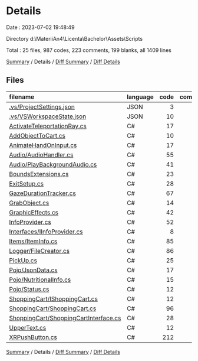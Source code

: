 # Details

Date : 2023-07-02 19:48:49

Directory d:\\MateriiAn4\\Licenta\\Bachelor\\Assets\\Scripts

Total : 25 files,  987 codes, 223 comments, 199 blanks, all 1409 lines

[Summary](results.md) / Details / [Diff Summary](diff.md) / [Diff Details](diff-details.md)

## Files
| filename | language | code | comment | blank | total |
| :--- | :--- | ---: | ---: | ---: | ---: |
| [.vs/ProjectSettings.json](/.vs/ProjectSettings.json) | JSON | 3 | 0 | 0 | 3 |
| [.vs/VSWorkspaceState.json](/.vs/VSWorkspaceState.json) | JSON | 10 | 0 | 0 | 10 |
| [ActivateTeleportationRay.cs](/ActivateTeleportationRay.cs) | C# | 17 | 4 | 5 | 26 |
| [AddObjectToCart.cs](/AddObjectToCart.cs) | C# | 10 | 45 | 3 | 58 |
| [AnimateHandOnInput.cs](/AnimateHandOnInput.cs) | C# | 17 | 0 | 4 | 21 |
| [Audio/AudioHandler.cs](/Audio/AudioHandler.cs) | C# | 55 | 18 | 10 | 83 |
| [Audio/PlayBackgroundAudio.cs](/Audio/PlayBackgroundAudio.cs) | C# | 41 | 5 | 10 | 56 |
| [BoundsExtensions.cs](/BoundsExtensions.cs) | C# | 23 | 6 | 5 | 34 |
| [ExitSetup.cs](/ExitSetup.cs) | C# | 28 | 0 | 6 | 34 |
| [GazeDurationTracker.cs](/GazeDurationTracker.cs) | C# | 67 | 1 | 12 | 80 |
| [GrabObject.cs](/GrabObject.cs) | C# | 14 | 0 | 2 | 16 |
| [GraphicEffects.cs](/GraphicEffects.cs) | C# | 42 | 1 | 8 | 51 |
| [InfoProvider.cs](/InfoProvider.cs) | C# | 52 | 0 | 5 | 57 |
| [Interfaces/IInfoProvider.cs](/Interfaces/IInfoProvider.cs) | C# | 8 | 0 | 1 | 9 |
| [Items/ItemInfo.cs](/Items/ItemInfo.cs) | C# | 85 | 8 | 19 | 112 |
| [Logger/FileCreator.cs](/Logger/FileCreator.cs) | C# | 86 | 0 | 14 | 100 |
| [PickUp.cs](/PickUp.cs) | C# | 25 | 0 | 3 | 28 |
| [Pojo/JsonData.cs](/Pojo/JsonData.cs) | C# | 17 | 0 | 3 | 20 |
| [Pojo/NutritionalInfo.cs](/Pojo/NutritionalInfo.cs) | C# | 15 | 0 | 2 | 17 |
| [Pojo/Status.cs](/Pojo/Status.cs) | C# | 12 | 0 | 1 | 13 |
| [ShoppingCart/IShoppingCart.cs](/ShoppingCart/IShoppingCart.cs) | C# | 12 | 0 | 1 | 13 |
| [ShoppingCart/ShoppingCart.cs](/ShoppingCart/ShoppingCart.cs) | C# | 96 | 99 | 22 | 217 |
| [ShoppingCart/ShoppingCartInterface.cs](/ShoppingCart/ShoppingCartInterface.cs) | C# | 28 | 7 | 4 | 39 |
| [UpperText.cs](/UpperText.cs) | C# | 12 | 2 | 5 | 19 |
| [XRPushButton.cs](/XRPushButton.cs) | C# | 212 | 27 | 54 | 293 |

[Summary](results.md) / Details / [Diff Summary](diff.md) / [Diff Details](diff-details.md)